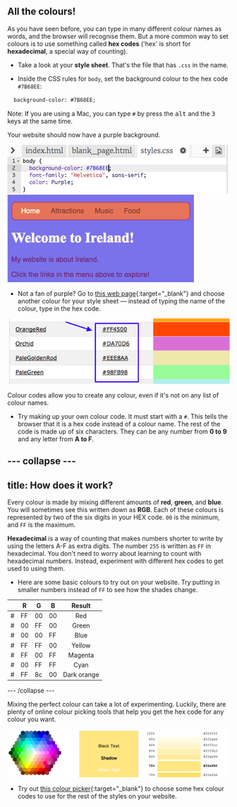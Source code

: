 ## All the colours!

As you have seen before, you can type in many different colour names as words, and the browser will recognise them. But a more common way to set colours is to use something called **hex codes** ('hex' is short for **hexadecimal**, a special way of counting).

+ Take a look at your **style sheet**. That's the file that has `.css` in the name.

+ Inside the CSS rules for `body`, set the background colour to the hex code `#7B68EE`:

```html
  background-color: #7B68EE;
```

Note: If you are using a Mac, you can type `#` by press the <kbd>alt</kbd> and the <kbd>3</kbd> keys at the same time.

Your website should now have a purple background. 

![](images/HexColourFirst.png) 
![](images/HexColourFirstResult.png)


+ Not a fan of purple? Go to [this web page](http://dojo.soy/html2-colors){:target="_blank"} and choose another colour for your style sheet — instead of typing the name of the colour, type in the hex code. 

![](images/ColorNamesHex.png)

Colour codes allow you to create any colour, even if it's not on any list of colour names. 

+ Try making up your own colour code. It must start with a `#`. This tells the browser that it is a hex code instead of a colour name. The rest of the code is made up of six characters. They can be  any number from **0 to 9** and any letter from **A to F**.

--- collapse ---
---
title: How does it work? 
---

Every colour is made by mixing different amounts of **red**, **green**, and **blue**. You will sometimes see this written down as **RGB**. Each of these colours is represented by two of the six digits in your HEX code. `00` is the minimum, and `FF` is the maximum.

**Hexadecimal** is a way of counting that makes numbers shorter to write by using the letters A-F as extra digits. The number `255` is written as `FF` in hexadecimal. You don't need to worry about learning to count with hexadecimal numbers. Instead, experiment with different hex codes to get used to using them.

* Here are some basic colours to try out on your website. Try putting in smaller numbers instead of `FF` to see how the shades change.

|   |R |G |B  | Result     |
|---|--|--|---|:----------:|
| \#|FF|00|00 | Red        |
| \#|00|FF|00 | Green      |
| \#|00|00|FF | Blue       |
| \#|FF|FF|00 | Yellow     |
| \#|FF|00|FF | Magenta    |
| \#|00|FF|FF | Cyan       |
| \#|FF|8c|00 | Dark orange |

--- /collapse ---

Mixing the perfect colour can take a lot of experimenting. Luckily, there are plenty of online colour picking tools that help you get the hex code for any colour you want. 

![](images/W3ColorPicker.png)

+ Try out [this colour picker](http://dojo.soy/html2-color-picker){:target="_blank"} to choose some hex colour codes to use for the rest of the styles on your website.
